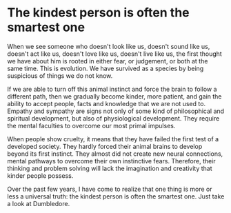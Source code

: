 # The kindest person is often the smartest one

When we see someone who doesn't look like us, doesn't sound like us, doesn't act like us, doesn't love like us, doesn't live like us, the first thought we have about him is rooted in either fear, or judgement, or both at the same time. This is evolution. We have survived as a species by being suspicious of things we do not know.

If we are able to turn off this animal instinct and force the brain to follow a different path, then we gradually become kinder, more patient, and gain the ability to accept people, facts and knowledge that we are not used to. Empathy and sympathy are signs not only of some kind of philosophical and spiritual development, but also of physiological development. They require the mental faculties to overcome our most primal impulses.

When people show cruelty, it means that they have failed the first test of a developed society. They hardly forced their animal brains to develop beyond its first instinct. They almost did not create new neural connections, mental pathways to overcome their own instinctive fears. Therefore, their thinking and problem solving will lack the imagination and creativity that kinder people possess.

Over the past few years, I have come to realize that one thing is more or less a universal truth: the kindest person is often the smartest one. Just take a look at Dumbledore.
